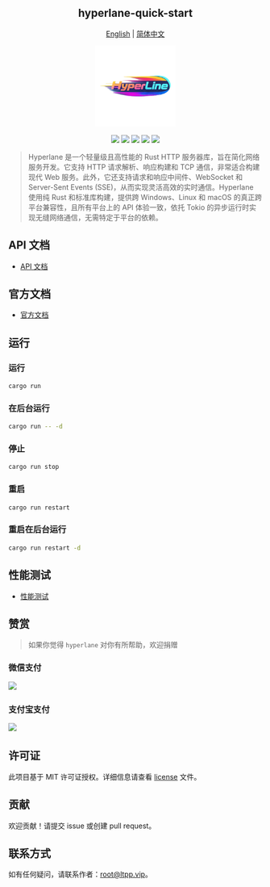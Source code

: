 <center>

## hyperlane-quick-start

[English](readme.md) | [简体中文](readme.zh-cn.md)

<img src="./static/img/logo.png" alt="" height="160">

[![](https://img.shields.io/crates/v/hyperlane.svg)](https://crates.io/crates/hyperlane)
[![](https://img.shields.io/crates/d/hyperlane.svg)](https://img.shields.io/crates/d/hyperlane.svg)
[![](https://docs.rs/hyperlane/badge.svg)](https://docs.rs/hyperlane)
[![](https://github.com/eastspire/hyperlane/workflows/Rust/badge.svg)](https://github.com/eastspire/hyperlane/actions?query=workflow:Rust)
[![](https://img.shields.io/crates/l/hyperlane.svg)](./license)

</center>

> Hyperlane 是一个轻量级且高性能的 Rust HTTP 服务器库，旨在简化网络服务开发。它支持 HTTP 请求解析、响应构建和 TCP 通信，非常适合构建现代 Web 服务。此外，它还支持请求和响应中间件、WebSocket 和 Server-Sent Events (SSE)，从而实现灵活高效的实时通信。Hyperlane 使用纯 Rust 和标准库构建，提供跨 Windows、Linux 和 macOS 的真正跨平台兼容性，且所有平台上的 API 体验一致，依托 Tokio 的异步运行时实现无缝网络通信，无需特定于平台的依赖。

## API 文档

- [API 文档](https://docs.rs/hyperlane/latest/hyperlane/)

## 官方文档

- [官方文档](https://docs.ltpp.vip/hyperlane/)

## 运行

### 运行

```sh
cargo run
```

### 在后台运行

```sh
cargo run -- -d
```

### 停止

```sh
cargo run stop
```

### 重启

```sh
cargo run restart
```

### 重启在后台运行

```sh
cargo run restart -d
```

## 性能测试

- [性能测试](https://docs.ltpp.vip/hyperlane/speed)

## 赞赏

> 如果你觉得 `hyperlane` 对你有所帮助，欢迎捐赠

### 微信支付

<img src="https://docs.ltpp.vip/img/wechat-pay.png" width="200">

### 支付宝支付

<img src="https://docs.ltpp.vip/img/alipay-pay.jpg" width="200">

## 许可证

此项目基于 MIT 许可证授权。详细信息请查看 [license](license) 文件。

## 贡献

欢迎贡献！请提交 issue 或创建 pull request。

## 联系方式

如有任何疑问，请联系作者：[root@ltpp.vip](mailto:root@ltpp.vip)。
